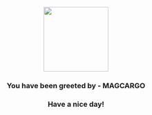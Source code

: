 <p align="center">
            <img src="https://raw.githubusercontent.com/PokeAPI/sprites/master/sprites/pokemon/219.png" width="150" height="150">
          </p>
          <h3 align="center">You have been greeted by - <b>MAGCARGO</b></h3>
          <h3 align="center">Have a nice day!</h3>

